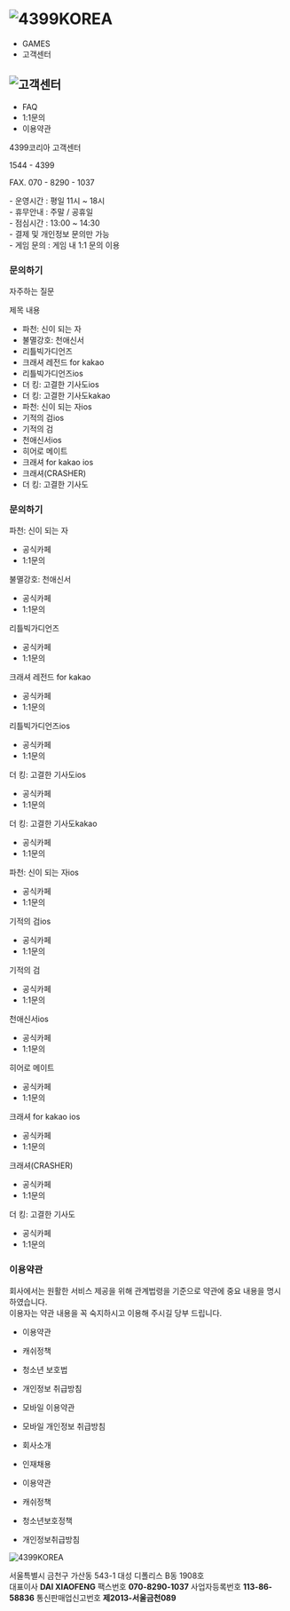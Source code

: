 # ![4399KOREA](http://m.4399.co.kr/static/images/logo.png)

  * GAMES
  * 고객센터

## ![고객센터](http://m.4399.co.kr/static/images/menu_help.png)

  * FAQ
  * 1:1문의
  * 이용약관

4399코리아 고객센터

1544 - 4399

FAX. 070 - 8290 - 1037

\- 운영시간 : 평일 11시 ~ 18시  
\- 휴무안내 : 주말 / 공휴일  
\- 점심시간 : 13:00 ~ 14:30  
\- 결제 및 개인정보 문의만 가능  
\- 게임 문의 : 게임 내 1:1 문의 이용

### 문의하기

자주하는 질문

제목 내용

  * 파천: 신이 되는 자
  * 불멸강호: 천애신서
  * 리틀빅가디언즈
  * 크래셔 레전드 for kakao
  * 리틀빅가디언즈ios
  * 더 킹: 고결한 기사도ios
  * 더 킹: 고결한 기사도kakao
  * 파천: 신이 되는 자ios
  * 기적의 검ios
  * 기적의 검
  * 천애신서ios
  * 히어로 메이트
  * 크래셔 for kakao ios
  * 크래셔(CRASHER)
  * 더 킹: 고결한 기사도

### 문의하기

파천: 신이 되는 자

  * 공식카페
  * 1:1문의

불멸강호: 천애신서

  * 공식카페
  * 1:1문의

리틀빅가디언즈

  * 공식카페
  * 1:1문의

크래셔 레전드 for kakao

  * 공식카페
  * 1:1문의

리틀빅가디언즈ios

  * 공식카페
  * 1:1문의

더 킹: 고결한 기사도ios

  * 공식카페
  * 1:1문의

더 킹: 고결한 기사도kakao

  * 공식카페
  * 1:1문의

파천: 신이 되는 자ios

  * 공식카페
  * 1:1문의

기적의 검ios

  * 공식카페
  * 1:1문의

기적의 검

  * 공식카페
  * 1:1문의

천애신서ios

  * 공식카페
  * 1:1문의

히어로 메이트

  * 공식카페
  * 1:1문의

크래셔 for kakao ios

  * 공식카페
  * 1:1문의

크래셔(CRASHER)

  * 공식카페
  * 1:1문의

더 킹: 고결한 기사도

  * 공식카페
  * 1:1문의

### 이용약관

회사에서는 원활한 서비스 제공을 위해 관계법령을 기준으로 약관에 중요 내용을 명시 하였습니다.  
이용자는 약관 내용을 꼭 숙지하시고 이용해 주시길 당부 드립니다.

  * 이용약관
  * 캐쉬정책
  * 청소년 보호법
  * 개인정보 취급방침
  * 모바일 이용약관
  * 모바일 개인정보 취급방침

  * 회사소개
  * 인재채용
  * 이용약관
  * 캐쉬정책
  * 청소년보호정책
  * 개인정보취급방침

![4399KOREA](http://m.4399.co.kr/static/images/footer_logo.png)

서울특별시 금천구 가산동 543-1 대성 디폴리스 B동 1908호  
대표이사 **DAI XIAOFENG** 팩스번호 **070-8290-1037** 사업자등록번호 **113-86-58836**
통신판매업신고번호 **제2013-서울금천089**


